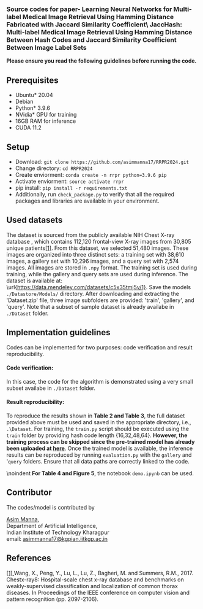 ### Source codes for paper-  Learning Neural Networks for Multi-label Medical Image Retrieval Using Hamming Distance Fabricated with Jaccard Similarity Coefficient\\ JaccHash: Multi-label Medical Image Retrieval Using Hamming Distance Between Hash Codes and Jaccard Similarity Coefficient Between Image Label Sets

**Please ensure you read the following guidelines before running the code.** 
## Prerequisites
* Ubuntu\* 20.04
* Debian
* Python\* 3.9.6
* NVidia\* GPU for training
* 16GB RAM for inference
* CUDA 11.2
  
## Setup
* Download: `git clone https://github.com/asimmanna17/RRPR2024.git`
* Change directory: `cd RRPR2024`
* Create enviorment: `conda create -n rrpr python=3.9.6 pip`
* Activate enviorment: `source activate rrpr`
* pip install: `pip install -r requirements.txt`
* Additionally, run `check_package.py` to verify that all the required packages and libraries are available in your environment. 

## Used datasets
The dataset is sourced from the publicly available NIH Chest X-ray database , which contains 112,120 frontal-view X-ray images from 30,805 unique patients[[1]](#nihdataset). From this dataset, we selected 51,480 images. These images are organized into three distinct sets: a training set with 38,610 images, a gallery set with 10,296 images, and a query set with 2,574 images. All images are stored in `.npy` format. The training set is used during training, while the gallery and query sets are used during inference. The dataset is available at: \url{https://data.mendeley.com/datasets/c5x35tmj5v/1}. Save the models `./Datastore/Models/` directory. After downloading and extracting the 'Dataset.zip' file, three image subfolders are provided: 'train', 'gallery', and 'query'. Note that a subset of sample dataset is already availabe in `./Dataset` folder. 

## Implementation guidelines 
Codes can be implemented for two purposes: code verification and result reproducibility.
#### Code verification:
In this case, the code for the algorithm is demonstrated using a very small subset availabe in `./Dataset` folder. 
#### Result reproducibility:
To reproduce the results shown in **Table 2 and Table 3**, the full dataset provided above must be used and saved in the appropriate directory, i.e., `.\Dataset`. For training, the `train.py` script should be executed using the `train` folder by providing hash code length {16,32,48,64}. **However, the training process can be skipped since the pre-trained model has already been uploaded at [here](https://iitkgpacin-my.sharepoint.com/:f:/g/personal/asimmanna17_kgpian_iitkgp_ac_in/EnpMHJhxq21IofZky0V_gTYBbSkzb0r_aDBi6c_A-0E6ug?e=RANmcV)**. Once the trained model is available, the inference results can be reproduced by running `evaluation.py` with the `gallery` and '`query` folders. Ensure that all data paths are correctly linked to the code.

\noindent **For Table 4 and Figure 5**, the notebook `demo.ipynb` can be used.

## **Contributor**

The codes/model is contributed  by

<a href="https://www.linkedin.com/in/asimmanna17/">Asim Manna</a>, </br>
Department of Artificial Intelligence, </br>
Indian Institute of Technology Kharagpur </br>
email: asimmanna17@kgpian.iitkgp.ac.in </br> 

## **References**

<div id="nihdataset">
<a href=#>[1] </a>Wang, X., Peng, Y., Lu, L., Lu, Z., Bagheri, M. and Summers, R.M., 2017. Chestx-ray8: Hospital-scale chest x-ray database and benchmarks on weakly-supervised classification and localization of common thorax diseases. In Proceedings of the IEEE conference on computer vision and pattern recognition (pp. 2097-2106).
</dice>
